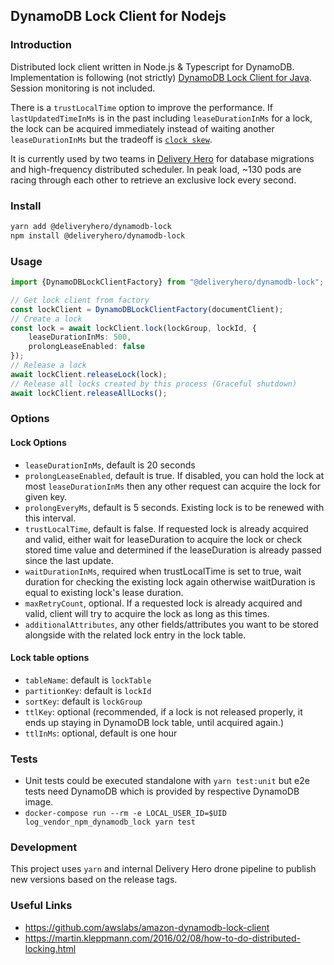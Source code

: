 ## DynamoDB Lock Client for Nodejs

### Introduction

Distributed lock client written in Node.js & Typescript for DynamoDB. Implementation is following (not strictly) [DynamoDB Lock Client for Java](https://github.com/awslabs/amazon-dynamodb-lock-client). Session monitoring is not included. 

There is a `trustLocalTime` option to improve the performance. If `lastUpdatedTimeInMs` is in the past including `leaseDurationInMs` for a lock, the lock can be acquired immediately instead of waiting another `leaseDurationInMs` but the tradeoff is [`clock skew`](https://en.wikipedia.org/wiki/Clock_skew).

It is currently used by two teams in [Delivery Hero](https://www.deliveryhero.com/) for database migrations and high-frequency distributed scheduler. In peak load, ~130 pods are racing through each other to retrieve an exclusive lock every second.   

### Install

```bash
yarn add @deliveryhero/dynamodb-lock
npm install @deliveryhero/dynamodb-lock
```
### Usage

```typescript
import {DynamoDBLockClientFactory} from "@deliveryhero/dynamodb-lock";

// Get lock client from factory
const lockClient = DynamoDBLockClientFactory(documentClient);
// Create a lock
const lock = await lockClient.lock(lockGroup, lockId, {
    leaseDurationInMs: 500,
    prolongLeaseEnabled: false
});
// Release a lock
await lockClient.releaseLock(lock);
// Release all locks created by this process (Graceful shutdown)
await lockClient.releaseAllLocks();
```

### Options

#### Lock Options
* `leaseDurationInMs`, default is 20 seconds
* `prolongLeaseEnabled`, default is true. If disabled, you can hold the lock at most `leaseDurationInMs` then any other request can acquire the lock for given key.
* `prolongEveryMs`, default is 5 seconds. Existing lock is to be renewed with this interval.
* `trustLocalTime`, default is false. If requested lock is already acquired and valid, either wait for leaseDuration to acquire the lock or check stored time value and determined if the leaseDuration is already passed since the last update.
* `waitDurationInMs`, required when trustLocalTime is set to true, wait duration for checking the existing lock again otherwise waitDuration is equal to existing lock's lease duration.  
* `maxRetryCount`, optional. If a requested lock is already acquired and valid, client will try to acquire the lock as long as this times. 
* `additionalAttributes`, any other fields/attributes you want to be stored alongside with the related lock entry in the lock table.

#### Lock table options
* `tableName`: default is `lockTable`
* `partitionKey`: default is `lockId`
* `sortKey`: default is `lockGroup`
* `ttlKey`: optional (recommended, if a lock is not released properly, it ends up staying in DynamoDB lock table, until acquired again.)
* `ttlInMs`: optional, default is one hour

### Tests

* Unit tests could be executed standalone with `yarn test:unit` but e2e tests need DynamoDB which is provided by respective DynamoDB image.
* `docker-compose run --rm -e LOCAL_USER_ID=$UID log_vendor_npm_dynamodb_lock yarn test`

### Development

This project uses `yarn` and internal Delivery Hero drone pipeline to publish new versions based on the release tags. 

### Useful Links

- https://github.com/awslabs/amazon-dynamodb-lock-client
- https://martin.kleppmann.com/2016/02/08/how-to-do-distributed-locking.html

